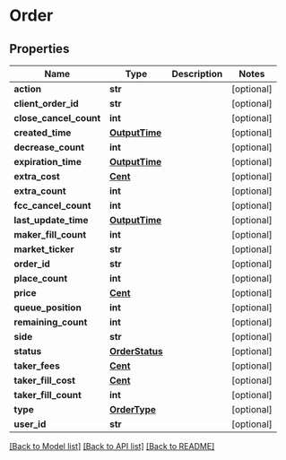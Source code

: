 # Order

## Properties
Name | Type | Description | Notes
------------ | ------------- | ------------- | -------------
**action** | **str** |  | [optional] 
**client_order_id** | **str** |  | [optional] 
**close_cancel_count** | **int** |  | [optional] 
**created_time** | [**OutputTime**](OutputTime.md) |  | [optional] 
**decrease_count** | **int** |  | [optional] 
**expiration_time** | [**OutputTime**](OutputTime.md) |  | [optional] 
**extra_cost** | [**Cent**](Cent.md) |  | [optional] 
**extra_count** | **int** |  | [optional] 
**fcc_cancel_count** | **int** |  | [optional] 
**last_update_time** | [**OutputTime**](OutputTime.md) |  | [optional] 
**maker_fill_count** | **int** |  | [optional] 
**market_ticker** | **str** |  | [optional] 
**order_id** | **str** |  | [optional] 
**place_count** | **int** |  | [optional] 
**price** | [**Cent**](Cent.md) |  | [optional] 
**queue_position** | **int** |  | [optional] 
**remaining_count** | **int** |  | [optional] 
**side** | **str** |  | [optional] 
**status** | [**OrderStatus**](OrderStatus.md) |  | [optional] 
**taker_fees** | [**Cent**](Cent.md) |  | [optional] 
**taker_fill_cost** | [**Cent**](Cent.md) |  | [optional] 
**taker_fill_count** | **int** |  | [optional] 
**type** | [**OrderType**](OrderType.md) |  | [optional] 
**user_id** | **str** |  | [optional] 

[[Back to Model list]](../README.md#documentation-for-models) [[Back to API list]](../README.md#documentation-for-api-endpoints) [[Back to README]](../README.md)

